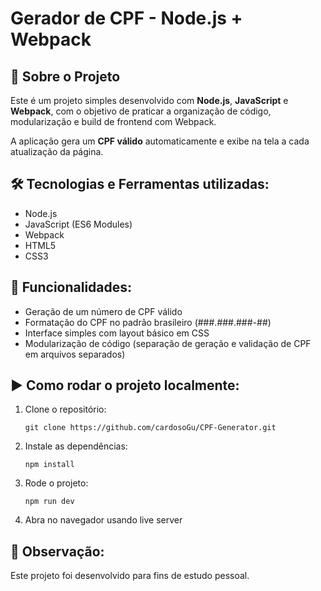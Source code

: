 
# Gerador de CPF - Node.js + Webpack

## 📌 Sobre o Projeto

Este é um projeto simples desenvolvido com **Node.js**, **JavaScript** e **Webpack**, com o objetivo de praticar a organização de código, modularização e build de frontend com Webpack.

A aplicação gera um **CPF válido** automaticamente e exibe na tela a cada atualização da página.

## 🛠️ Tecnologias e Ferramentas utilizadas:

- Node.js
- JavaScript (ES6 Modules)
- Webpack
- HTML5
- CSS3

## 🚀 Funcionalidades:

- Geração de um número de CPF válido
- Formatação do CPF no padrão brasileiro (###.###.###-##)
- Interface simples com layout básico em CSS
- Modularização de código (separação de geração e validação de CPF em arquivos separados)

## ▶️ Como rodar o projeto localmente:


1. Clone o repositório:
   ```
   git clone https://github.com/cardosoGu/CPF-Generator.git
   ```
2. Instale as dependências:
   ```
   npm install
   ```
3. Rode o projeto:
   ```
   npm run dev
   ```
4. Abra no navegador usando live server



## 📌 Observação:

Este projeto foi desenvolvido para fins de estudo pessoal.
